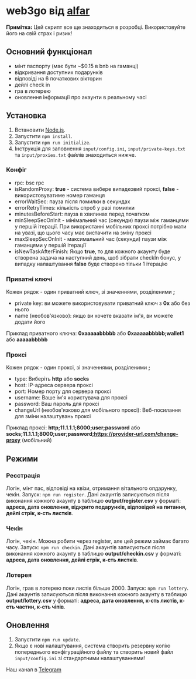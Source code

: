 # web3go від [alfar](https://t.me/+FozX3VZA0RIyNWY6)

**Примітка:** Цей скрипт все ще знаходиться в розробці. Використовуйте його на свій страх і ризик!

## Основний функціонал
- мінт паспорту (має бути ~$0.15 в bnb на гаманці)
- відкривання доступних подарунків
- відповіді на 6 початкових вікторин
- дейлі check in
- гра в лотерею
- оновлення інформації про акаунти в реальному часі

## Установка
1. Встановити [Node.js](https://nodejs.org/en/download).
1. Запустити `npm install`.
1. Запустити `npm run initialize`.
1. Інструкція для заповнення `input/config.ini`, `input/private-keys.txt` та `input/proxies.txt` файлів знаходиться нижче.

### Конфіг
- rpc: bsc rpc
- isRandomProxy:  __true__ - система вибере випадковий проксі, __false__ - використовуватиме номер гаманця
- errorWaitSec: пауза після помилки в секундах
- errorRetryTimes: кількість спроб у разі помилки
- minutesBeforeStart: пауза в хвилинах перед початком
- minSleepSecOnInit - мінімальний час (секунди) паузи між гаманцями у першій ітерації. При використанні мобільних проксі потрібно мати на увазі, що цього часу має вистачити на зміну проксі
- maxSleepSecOnInit - максимальний час (секунди) паузи між гаманцями у першій ітерації 
- isNewTaskAfterFinish: Якщо __true__, то для кожного акаунту буде створена задача на наступний день, щоб зібрати checkIn бонус, у випадку налаштування __false__ буде створено тільки 1 ітерацію

### Приватні ключі
Кожен рядок - один приватний ключ, зі значеннями, розділеними **;**
- private key: ви можете використовувати приватний ключ з __0x__ або без нього
- name (необов'язково): якщо ви хочете вказати ім'я, ви можете додати його

Приклад приватного ключа: __0xaaaaabbbbb__ або __0xaaaaabbbbb;wallet1__ або __aaaaabbbbb__

### Проксі
Кожен рядок - один проксі, зі значеннями, розділеними **;**
- type: Виберіть __http__ або __socks__
- host: IP-адреса сервера проксі
- port: Номер порту для сервера проксі
- username: Ваше ім'я користувача для проксі
- password: Ваш пароль для проксі
- changeUrl (необов'язково для мобільного проксі): Веб-посилання для зміни налаштувань проксі

Приклад проксі: __http;11.1.1.1;8000;user;password__ або __socks;11.1.1.1;8000;user;password;https://provider-url.com/change-proxy__ (мобільний)

## Режими

### Реєстрація
Логін, мінт пас, відповіді на квізи, отримання вітального опдарунку, чекін. Запуск: `npm run register`. Дані акаунтів записуються після виконання кожного акаунту в таблицю __output/register.csv__ у форматі: __адреса, дата оновлення, відкрито подарунків, відповідей на питання, дейлі стрік, к-сть листків__. 

### Чекін
Логін, чекін. Можна робити через register, але цей режим займає багато часу. Запуск: `npm run checkin`. Дані акаунтів записуються після виконання кожного акаунту в таблицю __output/checkin.csv__ у форматі: __адреса, дата оновлення, дейлі стрік, к-сть листків__. 

### Лотерея
Логін, грав в лотерею поки листів більше 2000. Запуск: `npm run lottery`. Дані акаунтів записуються після виконання кожного акаунту в таблицю __output/lottery.csv__ у форматі: __адреса, дата оновлення, к-сть листів, к-сть частин, к-сть чіпів__. 

## Оновлення
1. Запустити `npm run update`.
1. Якщо є нові налаштування, система створить резервну копію попереднього конфігураційного файлу та створить новий файл `input/config.ini` зі стандартними налаштуваннями!

Наш канал в [Telegram](https://t.me/+FozX3VZA0RIyNWY6)
